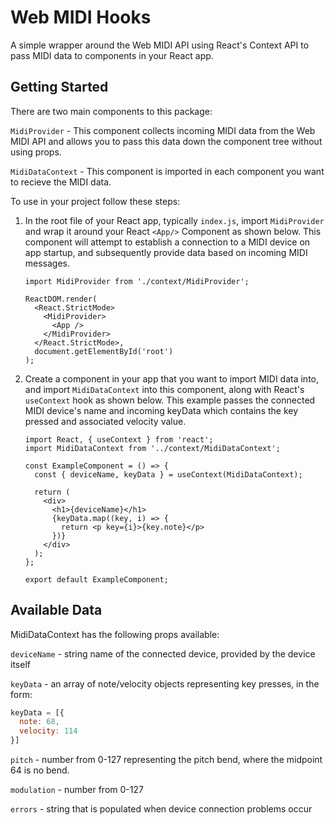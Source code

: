 # Web MIDI Hooks
A simple wrapper around the Web MIDI API using React's Context API to pass MIDI data to components in your React app.

## Getting Started
There are two main components to this package:

`MidiProvider` - This component collects incoming MIDI data from the Web MIDI API and allows you to pass this data down the component tree without using props.

`MidiDataContext` - This component is imported in each component you want to recieve the MIDI data.

To use in your project follow these steps:

1. In the root file of your React app, typically `index.js`, import `MidiProvider` and wrap it around your React `<App/>` Component as shown below. This component will attempt to establish a connection to a MIDI device on app startup, and subsequently provide data based on incoming MIDI messages.

    ```JSX
    import MidiProvider from './context/MidiProvider';

    ReactDOM.render(
      <React.StrictMode>
        <MidiProvider>
          <App />
        </MidiProvider>
      </React.StrictMode>,
      document.getElementById('root')
    );
    ```
2. Create a component in your app that you want to import MIDI data into, and import `MidiDataContext` into this component, along with React's `useContext` hook as shown below. This example passes the connected MIDI device's name and incoming keyData which contains the key pressed and associated velocity value.

    ```JSX
    import React, { useContext } from 'react';
    import MidiDataContext from '../context/MidiDataContext';

    const ExampleComponent = () => {
      const { deviceName, keyData } = useContext(MidiDataContext);

      return (
        <div>
          <h1>{deviceName}</h1>
          {keyData.map((key, i) => {
            return <p key={i}>{key.note}</p>
          })}
        </div>
      );
    };
    
    export default ExampleComponent;
    ```
## Available Data
MidiDataContext has the following props available:

  `deviceName` - string name of the connected device, provided by the device itself

  `keyData` - an array of note/velocity objects representing key presses, in the form: 
  ```JavaScript
  keyData = [{ 
    note: 68,
    velocity: 114
  }]
  ```
  `pitch` - number from 0-127 representing the pitch bend, where the midpoint 64 is no bend.

  `modulation` - number from 0-127

  `errors` - string that is populated when device connection problems occur